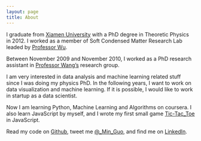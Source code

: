 ```yaml
---
layout: page
title: About
---
```


I graduate from [Xiamen University](http://www.xmu.edu.cn/) with a PhD degree in Theoretic Physics in 2012. I worked as a member of Soft Condensed Matter Research Lab leaded by [Professor Wu](http://biophys.xmu.edu.cn/indexen.htm). 

Between November 2009 and November 2010, I worked as a PhD research
assistant in [Professor Wang’s](http://www.nanomac.uq.edu.au/lianzhou-wang) research group.

I am very interested in data analysis and machine learning related stuff since I was doing my physics PhD. In the following years, I want to work on data visualization and machine learning. If it is possible, I would like to work in startup as a data scientist.  

Now I am learning Python, Machine Learning and Algorithms on coursera. I also learn JavaScript by myself, and I wrote my first small game <a href='http://min-guo.com/tic-tac-toe/' target='_blank'>Tic-Tac_Toe</a> in JavaScript. 

Read my code on <a href='https://github.com/Min-Guo' target='_blank'>Github</a>, tweet me <a href='https://twitter.com/_Min_Guo' target='_blank'>@_Min_Guo</a>, and find me on <a href='https://www.linkedin.com/pub/min-guo/7b/8ba/79a' target='_blank'>LinkedIn</a>.


